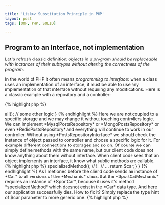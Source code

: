 ```yaml
---

title: 'Liskov Substitution Principle in PHP'
layout: post
tags: [OOP, PHP, SOLID]

---
```


## Program to an Interface, not implementation

Let's refresh classic definition:
*objects in a program should be replaceable with inctances of their subtypes without altering the correctness of
the program*.

In the world of PHP it often means *programming to interface*: when a class uses an implementation of an interface,
it must be able to use any implementation of that interface without requiring any modifications. Here is a classic
example with a repository and a controller:

{% highlight php %}
<?php
interface PostsRepositoryInterface {

    // fetches all posts
    public function all();
}

// Controller code

public function index(PostsRepositoryInterface $repo)
{
    $posts = $repo->all();
    // some other logic
}

{% endhighlight %}

Here we are not coupled to a specific storage and we may change it without touching controllers logic. We can 
implement *MysqlPostsRepository* or *MongoPostsRepository* or even *RedisPostsRepository* and everything will
continue to work in our controller.

Without using *PostsRepositoryInterface* we should check the instance of object passed to controller and choose
a specific logic for it. For example different connections to storages and so on. Of course we can simply define
methods with the same name, but our client code does not know anything about them without interface. When client 
code sees that an object implements an interface, it know what public methods are callable. 

{% highlight php %}
<?php
public function index($repo)
{
    if ($repo instanceof MysqlPostsRepository) {
        // ...
    } elseif ($repo instance of MongoPostsRepository) {
        // ...
    }
    elseif ($repo instance of RedisPostsRepository) {
        // ...
    }
}
{% endhighlight %}

## Not only interfaces. What about abstraction?

When we define an abstraction we also define an interface for the client code. When dealing with an *interface* everything
was simple: we must implement all methods or there will be an error.

Within a class abstraction everything comes more tricky. In child classes we can override and change behaviour of their parent. 
And PHP will not complain. For example, if a parent class return string from it's method, we can override it and return an 
array in a child. From PHP's point of view everything is fine. In a parent class a method gets an array as a parameter, but
in a child you can change a behaviour and wait a number a method parameter. Everything you like!

And when PHP is silent, LSP sais: *"Hey, Child classes should never break the parent class' type definitions"*. But why?
PHP doesnot complain about it. Why should I care about type definitions?

The unswer is in the question. The key word here is *type*. You *should* care about types, bacause when you define a new class, 
you define a new *type* in your language. And like a creator you have a full acess to define rules for this type. That's why 
PHP is silent here. You simply say: "Hey, PHP, your basie types are not ennugh for me, so I'm going to create a new one.". 
And PHP has nothing else to do but to listen to you. PHP sais: "OK, go and create a new type!".

Atfer creating a new data type it's your responsibility to achieve the same behaviour of objects in a hierarchy. As soon
as we have a parent class and a child, we have a hierarchy. And we have additional responsibilities.

{% highlight php %}
<?php

abstract class Vehicle {
     
    public function startEngine() {
        // Default engine start functionality
                
    }
     
    public function accelerate() {
        // Default acceleration functionality
    }

}


class Car extends Vehicle
{
    // Empty class

}

class Motorcycle extends Vehicle
{
    // Empty class

}


{% endhighlight %}

In the example above we have our parent class, which defines a new data type *Vehicle*. The characteristics of this 
data type are described in the two public methods. Under abstract class we have two empty child classes, they 
are our data type specializations. While they are empty the behave *exactly* the same as the parent type *Vehicle*.
When creating an empty child class that extends another class, inctances of the empty child class will inherit all
the public and protected properties and methods of the parent. Everything is clear.

But problems arrive when we begin to add a new code to the child classes. It's important not to alter the characteristics 
of the parent's interface. Of course we can override parent methods in order to get the specialized behaviour in the 
child classes, but we should implement these changes very carefully. We should care to ensure that the child's methods
are compatible with the parent's specification. There are three rules to achieve this.

### Rule 1. Input parameters.
This rule is about the parameters of the overriding methods. The number of the methods in our child classes *should be the 
same or more than* the number of the input parameters in the parent's class. And ofcourse the acording to the number of 
parameters we should pay attention on the types of these parameters. Their types *should be the same or more generic* than
the types of the parent's method paremeters. May be it sounds a bit complex, let's see an example.

{% highlight php %}
<?php

abstract class Mechanic
{
    public function fixVehicle(Car $car)
    {
        // implementation
        return $car;
    }

}

// Vehicle data type hierarchy

class Vehicle
{
    
}

class Car extends Vehicle
{

}

class SportsCar extends Car
{
    
}
{% endhighlight %}

In the previous example pay attention to the *Mechanic* class. It requires an instance of *Car* class in the call of
*fixVehicle* method. Let's create a child of the *Mechanic* class.

{% highlight php %}
<?php

class SportsCarMechanic extends Mechanic
{
    public function fixVehicle(Car $car)
    {
        // implementation
        return $car;
    }
}
{% endhighlight %}


The input parameters in the child *SportCarMechanic* class are the same as in the parent's method. Nothing to worry here.
Now let's change the method's singature, so our *SportCarMechanic* class requires an instance of *SportCarVehicle*. 

{% highlight php %}
<?php

class SportsCarMechanic extends Mechanic
{
    public function fixVehicle(SportsCar $car)
    {
        return $car;
    }

}
{% endhighlight %}

The code seems to be quite logical. Our specialized *Mechanic* class requires a specialized *Car* version, right? But 
it's completely wrong. Our mind tells us that logically it's OK, but it is logically right in the real world, not in 
OOP world.

Our client code consider the abstract parent class as the single source of truth about it's data type. And it sais that
variables of data type *Mechanic* have *fixVehicle* method, that accepts an instance of *Car* as the input parameter. So
for safety our client code *always* provide an instance of *Car* to the method. But the *SportsCarMechanic* class has 
broken the abstract parent contract, becouse it accepts *SportCar* instances or more specialized versions. When our client
code sends the *Car* instance to the *SportsCarMechanic* method, our application may die. Why? Becouse of specialized 
version on *SportCar* class.

{% highlight php %}
<?php

class SportCar extends Car 
{
    public function specializedMethod()
    {
        // some implementation
    }
}

class SportsCarMechanic extends Mechanic 
{
    public function fixVehicle(SportCar $car)
    {
        $car->specializedMethod(); // !!!
        // ...
        return $car;
    }
}
{% endhighlight %}

As I metioned before the cliend code sends an instance of *Car* to all versions of the *Mechanic* class. But the *SportCatMechanic*
requires an instance of *SportCar*, becouse it uses it's method *specializedMethod* which doesnot exist in the *Car* data type. 
And here our application successfully dies. How to fix it? Simply replace the type hint of $car parameter to more generic one.

{% highlight php %}
<?php

class SportsCarMechanic extends Mechanic 
{
    public function fixVehicle(Car $car)
    {
        // ...
        return $car;
    }
}
{% endhighlight %}

I know that it does not look logical in a real world. It looks wrong. But acording to OOP it's right. Now our *SportsCarMechanic* 
class does not break it's parent contract.

